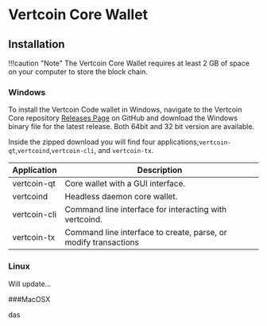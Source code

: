 # Vertcoin Core Wallet

## Installation 

!!!caution "Note"
    The Vertcoin Core Wallet requires at least 2 GB of space on your computer to store the block chain. 
### Windows

To install the Vertcoin Code wallet in Windows, navigate to the Vertcoin Core repository [Releases Page](https://github.com/vertcoin/vertcoin/releases) on GitHub and download the Windows binary file for the latest release. Both 64bit and 32 bit version are available.



Inside the zipped download you will find four applications;```vertcoin-qt```,```vertcoind```,```vertcoin-cli```,  and ```vertcoin-tx```.


| Application  | Description                                                      |
|--------------|------------------------------------------------------------------|
| vertcoin-qt  | Core wallet with a GUI interface.                                |
| vertcoind    | Headless daemon core wallet.                                     |
| vertcoin-cli | Command line interface for interacting with vertcoind.           |
| vertcoin-tx  | Command line interface to  create, parse, or modify transactions |



### Linux

Will update...

###MacOSX

das

 